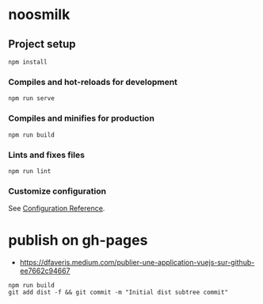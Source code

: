# noosmilk

## Project setup
```
npm install
```

### Compiles and hot-reloads for development
```
npm run serve
```

### Compiles and minifies for production
```
npm run build
```

### Lints and fixes files
```
npm run lint
```

### Customize configuration
See [Configuration Reference](https://cli.vuejs.org/config/).

# publish on gh-pages
- https://dfaveris.medium.com/publier-une-application-vuejs-sur-github-ee7662c94667
```
npm run build
git add dist -f && git commit -m "Initial dist subtree commit"




```
